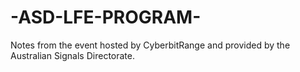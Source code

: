 # -ASD-LFE-PROGRAM-
Notes from the event hosted by CyberbitRange and provided by the Australian Signals Directorate.
